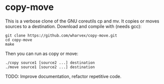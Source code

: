 # copy-move
This is a verbose clone of the GNU coreutils cp and mv.
It copies or moves sources to a destination.
Download and compile with (needs gcc):
```
git clone https://github.com/wharvex/copy-move.git
cd copy-move
make
```

Then you can run as copy or move:
```
./copy source1 [source2 ...] destination
./move source1 [source2 ...] destination
```

TODO: Improve documentation, refactor repetitive code.

